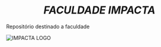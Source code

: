 <h1 align=center><b><i>FACULDADE IMPACTA</i></b></h1>

 Repositório destinado a faculdade


![IMPACTA LOGO](https://raw.githubusercontent.com/dbgarcia/lmsimpacta/master/core/static/Impacta1.png)